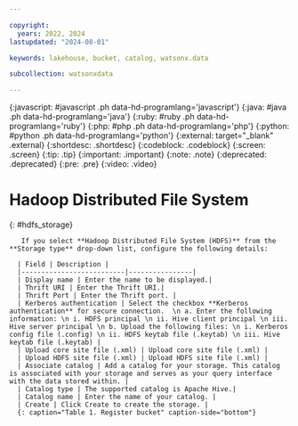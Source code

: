 ```yaml
---

copyright:
  years: 2022, 2024
lastupdated: "2024-08-01"

keywords: lakehouse, bucket, catalog, watsonx.data

subcollection: watsonxdata

---
```


{:javascript: #javascript .ph data-hd-programlang='javascript'}
{:java: #java .ph data-hd-programlang='java'}
{:ruby: #ruby .ph data-hd-programlang='ruby'}
{:php: #php .ph data-hd-programlang='php'}
{:python: #python .ph data-hd-programlang='python'}
{:external: target="_blank" .external}
{:shortdesc: .shortdesc}
{:codeblock: .codeblock}
{:screen: .screen}
{:tip: .tip}
{:important: .important}
{:note: .note}
{:deprecated: .deprecated}
{:pre: .pre}
{:video: .video}

# Hadoop Distributed File System
{: #hdfs_storage}

       If you select **Hadoop Distributed File System (HDFS)** from the **Storage type** drop-down list, configure the following details:

      | Field | Description |
      |--------------------------|----------------|
      | Display name | Enter the name to be displayed.|
      | Thrift URI | Enter the Thrift URI.|
      | Thrift Port | Enter the Thrift port. |
      | Kerberos authentication | Select the checkbox **Kerberos authentication** for secure connection.  \n a. Enter the following information: \n i. HDFS principal \n ii. Hive client principal \n iii. Hive server principal \n b. Upload the following files: \n i. Kerberos config file (.config) \n ii. HDFS keytab file (.keytab) \n iii. Hive keytab file (.keytab) |
      | Upload core site file (.xml) | Upload core site file (.xml) |
      | Upload HDFS site file (.xml) | Upload HDFS site file (.xml) |
      | Associate catalog | Add a catalog for your storage. This catalog is associated with your storage and serves as your query interface with the data stored within. |
      | Catalog type | The supported catalog is Apache Hive.|
      | Catalog name | Enter the name of your catalog. |
      | Create | Click Create to create the storage. |
      {: caption="Table 1. Register bucket" caption-side="bottom"}
